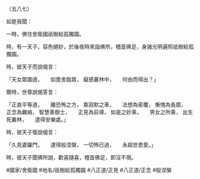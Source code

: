 （五八七）

如是我聞：

一時，佛住舍衛國祇樹給孤獨園。

時，有一天子，容色絕妙，於後夜時來詣佛所，稽首佛足，身諸光明遍照祇樹給孤獨園。

時，彼天子而說偈言：

「天女眾圍遶，　　如毘舍脂眾，
癡惑叢林中，　　何由而得出？」

爾時，世尊說偈答言：

「正直平等道，　　離恐怖之方，
乘寂默之車，　　法想為密覆，
慚愧為長縻，　　正念為羈絡，
智慧善御士，　　正見為前導，
如是之妙乘，　　男女之所乘，
出生死叢林，　　逮得安樂處。」

時，彼天子復說偈言：

「久見婆羅門，　　逮得般涅槃，
一切怖已過，　　永超世恩愛。」

時，彼天子聞佛所說，歡喜隨喜，稽首佛足，即沒不現。

#國家/舍衛國
#地名/祇樹給孤獨園
#八正道/正見
#八正道/正念
#般涅槃
